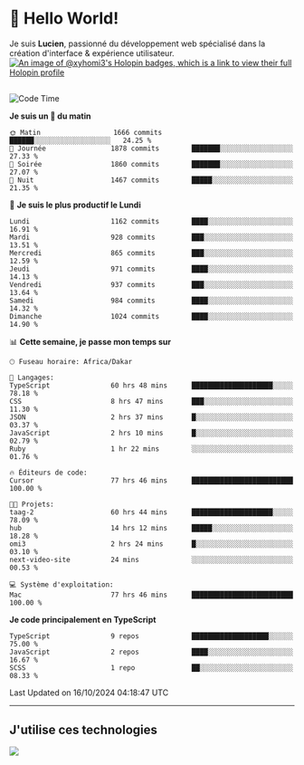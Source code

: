 # 👋 Hello World!

Je suis **Lucien**, passionné du développement web spécialisé dans la création d'interface & expérience utilisateur.
[![An image of @xyhomi3's Holopin badges, which is a link to view their full Holopin profile](https://holopin.me/xyhomi3)](https://holopin.io/@xyhomi3)

##

<!--START_SECTION:waka-->
![Code Time](http://img.shields.io/badge/Code%20Time-2%2C319%20hrs%2024%20mins-blue)

**Je suis un 🐤 du matin** 

```text
🌞 Matin                  1666 commits        ██████░░░░░░░░░░░░░░░░░░░   24.25 % 
🌆 Journée                1878 commits        ███████░░░░░░░░░░░░░░░░░░   27.33 % 
🌃 Soirée                 1860 commits        ███████░░░░░░░░░░░░░░░░░░   27.07 % 
🌙 Nuit                   1467 commits        █████░░░░░░░░░░░░░░░░░░░░   21.35 % 
```
📅 **Je suis le plus productif le Lundi** 

```text
Lundi                    1162 commits        ████░░░░░░░░░░░░░░░░░░░░░   16.91 % 
Mardi                    928 commits         ███░░░░░░░░░░░░░░░░░░░░░░   13.51 % 
Mercredi                 865 commits         ███░░░░░░░░░░░░░░░░░░░░░░   12.59 % 
Jeudi                    971 commits         ████░░░░░░░░░░░░░░░░░░░░░   14.13 % 
Vendredi                 937 commits         ███░░░░░░░░░░░░░░░░░░░░░░   13.64 % 
Samedi                   984 commits         ████░░░░░░░░░░░░░░░░░░░░░   14.32 % 
Dimanche                 1024 commits        ████░░░░░░░░░░░░░░░░░░░░░   14.90 % 
```


📊 **Cette semaine, je passe mon temps sur** 

```text
🕑︎ Fuseau horaire: Africa/Dakar

💬 Langages: 
TypeScript               60 hrs 48 mins      ████████████████████░░░░░   78.18 % 
CSS                      8 hrs 47 mins       ███░░░░░░░░░░░░░░░░░░░░░░   11.30 % 
JSON                     2 hrs 37 mins       █░░░░░░░░░░░░░░░░░░░░░░░░   03.37 % 
JavaScript               2 hrs 10 mins       █░░░░░░░░░░░░░░░░░░░░░░░░   02.79 % 
Ruby                     1 hr 22 mins        ░░░░░░░░░░░░░░░░░░░░░░░░░   01.76 % 

🔥 Éditeurs de code: 
Cursor                   77 hrs 46 mins      █████████████████████████   100.00 % 

🐱‍💻 Projets: 
taag-2                   60 hrs 44 mins      ████████████████████░░░░░   78.09 % 
hub                      14 hrs 12 mins      █████░░░░░░░░░░░░░░░░░░░░   18.28 % 
omi3                     2 hrs 24 mins       █░░░░░░░░░░░░░░░░░░░░░░░░   03.10 % 
next-video-site          24 mins             ░░░░░░░░░░░░░░░░░░░░░░░░░   00.53 % 

💻 Système d'exploitation: 
Mac                      77 hrs 46 mins      █████████████████████████   100.00 % 
```

**Je code principalement en TypeScript** 

```text
TypeScript               9 repos             ███████████████████░░░░░░   75.00 % 
JavaScript               2 repos             ████░░░░░░░░░░░░░░░░░░░░░   16.67 % 
SCSS                     1 repo              ██░░░░░░░░░░░░░░░░░░░░░░░   08.33 % 
```




 Last Updated on 16/10/2024 04:18:47 UTC
<!--END_SECTION:waka-->
---

## J'utilise ces technologies

<p align="left">
  <a href="https://skillicons.dev">
    <img src="https://skillicons.dev/icons?i=ts,js,md,scss,tailwind,react,docker,express,astro,vite,nextjs,vercel,figma,ableton" />
  </a>
</p>

